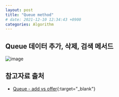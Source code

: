 ```yaml
---
layout: post
title: "Queue method"
# date: 2021-12-10 12:34:43 +0900
categories: Algorithm
---
```


## Queue 데이터 추가, 삭제, 검색 메서드

![image](https://user-images.githubusercontent.com/28949166/158066929-66235b18-da82-4f46-8888-0655bb71c953.png)

## 참고자료 출처

- [Queue - add vs offer](https://goodteacher.tistory.com/112){:target="\_blank"}
